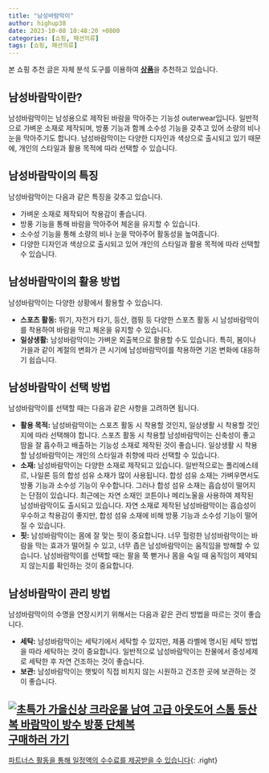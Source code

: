 ```yaml
---
title: "남성바람막이"
author: highup38
date: 2023-10-08 10:48:20 +0800
categories: [쇼핑, 패션의류]
tags: [쇼핑, 패션의류]
---
```


본 쇼핑 추천 글은 자체 분석 도구를 이용하여 [**상품**](https://link.coupang.com/a/bao1ui)을 추천하고 있습니다.

## 남성바람막이란?
남성바람막이는 남성용으로 제작된 바람을 막아주는 기능성 outerwear입니다. 일반적으로 가벼운 소재로 제작되며, 방풍 기능과 함께 소수성 기능을 갖추고 있어 소량의 비나 눈을 막아주기도 합니다. 남성바람막이는 다양한 디자인과 색상으로 출시되고 있기 때문에, 개인의 스타일과 활용 목적에 따라 선택할 수 있습니다.

## 남성바람막이의 특징
남성바람막이는 다음과 같은 특징을 갖추고 있습니다.

* 가벼운 소재로 제작되어 착용감이 좋습니다.
* 방풍 기능을 통해 바람을 막아주어 체온을 유지할 수 있습니다.
* 소수성 기능을 통해 소량의 비나 눈을 막아주어 활동성을 높여줍니다.
* 다양한 디자인과 색상으로 출시되고 있어 개인의 스타일과 활용 목적에 따라 선택할 수 있습니다.

## 남성바람막이의 활용 방법
남성바람막이는 다양한 상황에서 활용할 수 있습니다.

* **스포츠 활동:** 뛰기, 자전거 타기, 등산, 캠핑 등 다양한 스포츠 활동 시 남성바람막이를 착용하여 바람을 막고 체온을 유지할 수 있습니다.
* **일상생활:** 남성바람막이는 가벼운 외출복으로 활용할 수도 있습니다. 특히, 봄이나 가을과 같이 계절의 변화가 큰 시기에 남성바람막이를 착용하면 기온 변화에 대응하기 쉽습니다.

## 남성바람막이 선택 방법
남성바람막이를 선택할 때는 다음과 같은 사항을 고려하면 됩니다.

* **활용 목적:** 남성바람막이는 스포츠 활동 시 착용할 것인지, 일상생활 시 착용할 것인지에 따라 선택해야 합니다. 스포츠 활동 시 착용할 남성바람막이는 신축성이 좋고 땀을 잘 흡수하고 배출하는 기능성 소재로 제작된 것이 좋습니다. 일상생활 시 착용할 남성바람막이는 개인의 스타일과 취향에 따라 선택할 수 있습니다.
* **소재:** 남성바람막이는 다양한 소재로 제작되고 있습니다. 일반적으로는 폴리에스테르, 나일론 등의 합성 섬유 소재가 많이 사용됩니다. 합성 섬유 소재는 가벼우면서도 방풍 기능과 소수성 기능이 우수합니다. 그러나 합성 섬유 소재는 흡습성이 떨어지는 단점이 있습니다. 최근에는 자연 소재인 코튼이나 메리노울을 사용하여 제작된 남성바람막이도 출시되고 있습니다. 자연 소재로 제작된 남성바람막이는 흡습성이 우수하고 착용감이 좋지만, 합성 섬유 소재에 비해 방풍 기능과 소수성 기능이 떨어질 수 있습니다.
* **핏:** 남성바람막이는 몸에 잘 맞는 핏이 중요합니다. 너무 헐렁한 남성바람막이는 바람을 막는 효과가 떨어질 수 있고, 너무 좁은 남성바람막이는 움직임을 방해할 수 있습니다. 남성바람막이를 선택할 때는 팔을 쭉 뻗거나 몸을 숙일 때 움직임이 제약되지 않는지를 확인하는 것이 중요합니다.

## 남성바람막이 관리 방법
남성바람막이의 수명을 연장시키기 위해서는 다음과 같은 관리 방법을 따르는 것이 좋습니다.

* **세탁:** 남성바람막이는 세탁기에서 세탁할 수 있지만, 제품 라벨에 명시된 세탁 방법을 따라 세탁하는 것이 중요합니다. 일반적으로 남성바람막이는 찬물에서 중성세제로 세탁한 후 자연 건조하는 것이 좋습니다.
* **보관:** 남성바람막이는 햇빛이 직접 비치지 않는 시원하고 건조한 곳에 보관하는 것이 좋습니다.

[![초특가 가을신상 크라운몰 남여 고급 아웃도어 스톰 등산복 바람막이 방수 방풍 단체복](https://thumbnail6.coupangcdn.com/thumbnails/remote/230x230ex/image/vendor_inventory/2bad/6bfda08f6b8abc19390af83b77a02ff3c92a1a31d42611219bc23d646218.jpg "초특가 가을신상 크라운몰 남여 고급 아웃도어 스톰 등산복 바람막이 방수 방풍 단체복")](https://link.coupang.com/re/AFFSDP?lptag=AF1030537&subid=&pageKey=7166976450&traceid=V0-153&itemId=18047855784&vendorItemId=86841186648)
<br>
[**구매하러 가기**](https://link.coupang.com/re/AFFSDP?lptag=AF1030537&subid=&pageKey=7166976450&traceid=V0-153&itemId=18047855784&vendorItemId=86841186648)
---
[파트너스 활동을 통해 일정액의 수수료를 제공받을 수 있습니다](https://link.coupang.com/a/bao1ui){: .right}